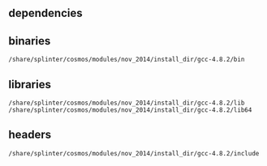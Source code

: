 ## dependencies

## binaries

	/share/splinter/cosmos/modules/nov_2014/install_dir/gcc-4.8.2/bin

## libraries

	/share/splinter/cosmos/modules/nov_2014/install_dir/gcc-4.8.2/lib
	/share/splinter/cosmos/modules/nov_2014/install_dir/gcc-4.8.2/lib64

## headers

	/share/splinter/cosmos/modules/nov_2014/install_dir/gcc-4.8.2/include
